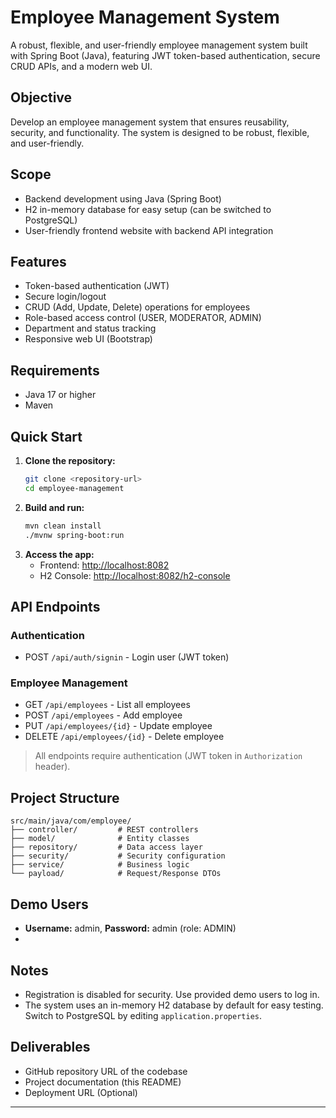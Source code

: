 # Employee Management System

A robust, flexible, and user-friendly employee management system built with Spring Boot (Java), featuring JWT token-based authentication, secure CRUD APIs, and a modern web UI.

## Objective

Develop an employee management system that ensures reusability, security, and functionality. The system is designed to be robust, flexible, and user-friendly.



## Scope
- Backend development using Java (Spring Boot)
- H2 in-memory database for easy setup (can be switched to PostgreSQL)
- User-friendly frontend website with backend API integration

## Features
- Token-based authentication (JWT)
- Secure login/logout
- CRUD (Add, Update, Delete) operations for employees
- Role-based access control (USER, MODERATOR, ADMIN)
- Department and status tracking
- Responsive web UI (Bootstrap)

## Requirements
- Java 17 or higher
- Maven


## Quick Start

1. **Clone the repository:**
   ```bash
   git clone <repository-url>
   cd employee-management
   ```
2. **Build and run:**
   ```bash
   mvn clean install
   ./mvnw spring-boot:run
   ```
3. **Access the app:**
   - Frontend: [http://localhost:8082](http://localhost:8082)
   - H2 Console: [http://localhost:8082/h2-console](http://localhost:8082/h2-console)

## API Endpoints

### Authentication
- POST `/api/auth/signin` - Login user (JWT token)

### Employee Management
- GET `/api/employees` - List all employees
- POST `/api/employees` - Add employee
- PUT `/api/employees/{id}` - Update employee
- DELETE `/api/employees/{id}` - Delete employee

> All endpoints require authentication (JWT token in `Authorization` header).

## Project Structure

```
src/main/java/com/employee/
├── controller/         # REST controllers
├── model/              # Entity classes
├── repository/         # Data access layer
├── security/           # Security configuration
├── service/            # Business logic
└── payload/            # Request/Response DTOs
```

## Demo Users
- **Username:** admin, **Password:** admin (role: ADMIN)
-

## Notes
- Registration is disabled for security. Use provided demo users to log in.
- The system uses an in-memory H2 database by default for easy testing. Switch to PostgreSQL by editing `application.properties`.

## Deliverables
- GitHub repository URL of the codebase
- Project documentation (this README)
- Deployment URL (Optional)

---

